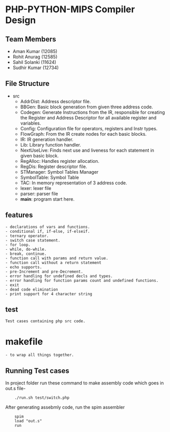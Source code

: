# PHP-PYTHON-MIPS Compiler Design

## Team Members
- Aman Kumar (12085)
- Rohit Anurag (12585)
- Sahil Solanki (11624)
- Sudhir Kumar (12734)


## File Structure
- src
    - AddrDist: Address descriptor file.
    - BBGen: Basic block generation from given three address code.
    - Codegen: Generate Instructions from the IR, responsible for creating the Register and Address Descriptor for all available register and variables.
    - Config: Configuration file for operators, registers and Instr types.
    - FlowGraph: From the IR create nodes for each basic blocks.
    - IR: IR generation handler.
    - Lib: Library function handler.
    - NextUseLive: Finds next use and liveness for each statement in given basic block.
    - RegAlloc: Handles register allocation.
    - RegDis: Register descriptor file.
    - STManager: Symbol Tables Manager
    - SymbolTable: Symbol Table
    - TAC: In memory representation of 3 address code.
    - lexer: lexer file
    - parser: parser file
    - __main__: program start here.


## features
    - declarations of vars and functions.
    - conditional if, if-else, if-elseif.
    - ternary operator.
    - switch case statement.
    - for loop.
    - while, do-while.
    - break, continue.
    - function call with params and return value.
    - function call without a return statement
    - echo supports.
    - pre-Increment and pre-Decrement. 
    - error handling for undefined decls and types.
    - error handling for function params count and undefined functions.
    - exit 
    - dead code elimination
    - print support for 4 character string


## test
    Test cases containing php src code.


# makefile
    - to wrap all things together.

## Running Test cases

In project folder run these command to make assembly code which goes in out.s file-

        ./run.sh test/switch.php

After generating assebmly code, run the spim assembler

        spim
        load "out.s"
        run


    